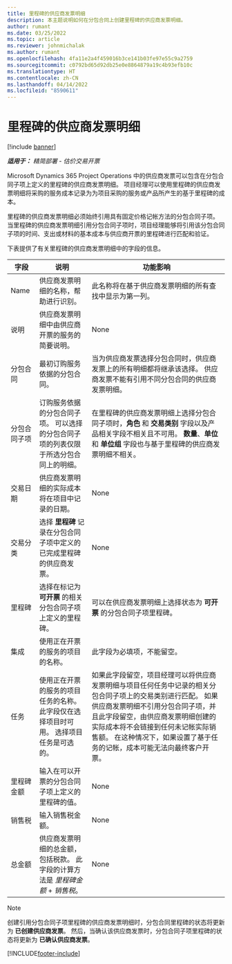 ```yaml
---
title: 里程碑的供应商发票明细
description: 本主题说明如何在分包合同上创建里程碑的供应商发票明细。
author: rumant
ms.date: 03/25/2022
ms.topic: article
ms.reviewer: johnmichalak
ms.author: rumant
ms.openlocfilehash: 4fa11e2a4f459016b3ce141b03fe97e55c9a2759
ms.sourcegitcommit: c0792bd65d92db25e0e8864879a19c4b93efb10c
ms.translationtype: HT
ms.contentlocale: zh-CN
ms.lasthandoff: 04/14/2022
ms.locfileid: "8590611"
---
```

# <a name="vendor-invoice-lines-for-milestones"></a>里程碑的供应商发票明细

[!include [banner](../../includes/dataverse-preview.md)]

_**适用于：** 精简部署 - 估价交易开票_

Microsoft Dynamics 365 Project Operations 中的供应商发票可以包含在分包合同子项上定义的里程碑的供应商发票明细。 项目经理可以使用里程碑的供应商发票明细将采购的服务成本记录为为项目采购的服务或产品所产生的基于里程碑的成本。

里程碑的供应商发票明细必须始终引用具有固定价格记帐方法的分包合同子项。 当里程碑的供应商发票明细引用分包合同子项时，项目经理能够将引用该分包合同子项的时间、支出或材料的基本成本与供应商开票的里程碑进行匹配和验证。

下表提供了有关里程碑的供应商发票明细中的字段的信息。

| 字段 | 说明  | 功能影响 |
| --- | --- | --- |
| Name | 供应商发票明细的名称，帮助进行识别。 | 此名称将在基于供应商发票明细的所有查找中显示为第一列。 |
| 说明  | 供应商发票明细中由供应商开票的服务的简要说明。 | None |
| 分包合同 | 最初订购服务依据的分包合同。 | 当为供应商发票选择分包合同时，供应商发票上的所有明细都将继承该选择。 供应商发票不能有引用不同分包合同的供应商发票明细。 |
| 分包合同子项 | 订购服务依据的分包合同子项。 可以选择的分包合同子项的列表仅限于所选分包合同上的明细。 | 在里程碑的供应商发票明细上选择分包合同子项时，**角色** 和 **交易类别** 字段以及产品相关字段不相关且不可用。 **数量**、**单位** 和 **单位组** 字段也与基于里程碑的供应商发票明细不相关。 |
| 交易日期 | 供应商发票明细的实际成本将在项目中记录的日期。 | None |
| 交易分类 | 选择 **里程碑** 记录在分包合同子项中定义的已完成里程碑的供应商发票。 | None |
| 里程碑 | 选择在标记为 **可开票** 的相关分包合同子项上定义的里程碑。 | 可以在供应商发票明细上选择状态为 **可开票** 的分包合同子项里程碑。 |
| 集成 | 使用正在开票的服务的项目的名称。 | 此字段为必填项，不能留空。 |
| 任务 | 使用正在开票的服务的项目任务的名称。 此字段仅在选择项目时可用。 选择项目任务是可选的。 | 如果此字段留空，项目经理可以将供应商发票明细与项目任何任务中记录的相关分包合同子项上的交易类别进行匹配。 如果供应商发票明细不引用分包合同子项，并且此字段留空，由供应商发票明细创建的实际成本将不会链接到任何未记帐实际销售额。 在这种情况下，如果设置了基于任务的记帐，成本可能无法向最终客户开票。 |
| 里程碑金额 | 输入在可以开票的分包合同子项上定义的里程碑的值。 | None |
| 销售税 | 输入销售税金额。 | None |
| 总金额 | 供应商发票明细的总金额，包括税款。 此字段的计算方法是 *里程碑金额* + *销售税*。 | None |

> [!NOTE]
> 创建引用分包合同子项里程碑的供应商发票明细时，分包合同里程碑的状态将更新为 **已创建供应商发票**。 然后，当确认该供应商发票时，分包合同子项里程碑的状态将更新为 **已确认供应商发票**。

[!INCLUDE[footer-include](../../includes/footer-banner.md)]
